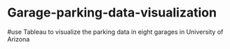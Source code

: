 # Garage-parking-data-visualization
#use Tableau to visualize the parking data in eight garages in University of Arizona
